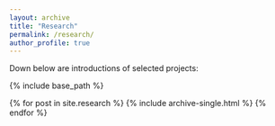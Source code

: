 ```yaml
---
layout: archive
title: "Research"
permalink: /research/
author_profile: true
---
```

Down below are introductions of selected projects:

{% include base_path %}

{% for post in site.research %}
  {% include archive-single.html %}
{% endfor %}
